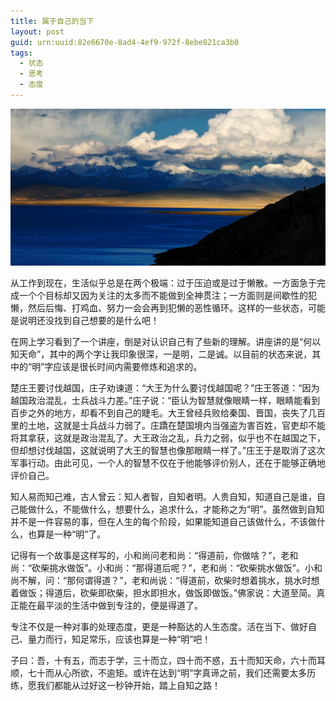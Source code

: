 ```yaml
---
title: 属于自己的当下
layout: post
guid: urn:uuid:82e6670e-8ad4-4ef9-972f-8ebe821ca3b0
tags:
  - 状态
  - 思考
  - 态度
---
```



[![](/media/files/2011/11/29/zjdx.png)](https://bolg-1257385283.cos.ap-chengdu.myqcloud.com/2011/11/29/zjdx.png)

从工作到现在，生活似乎总是在两个极端：过于压迫或是过于懒散。一方面急于完成一个个目标却又因为关注的太多而不能做到全神贯注；一方面则是间歇性的犯懒，然后后悔、打鸡血、努力一会会再到犯懒的恶性循环。这样的一些状态，可能是说明还没找到自己想要的是什么吧！

在网上学习看到了一个讲座，倒是对认识自己有了些新的理解。讲座讲的是“何以知天命”，其中的两个字让我印象很深，一是明，二是诚。以目前的状态来说，其中的“明”字应该是很长时间内需要修炼和追求的。

楚庄王要讨伐越国，庄子劝谏道：“大王为什么要讨伐越国呢？”庄王答道：“因为越国政治混乱，士兵战斗力差。”庄子说：“臣认为智慧就像眼睛一样，眼睛能看到百步之外的地方，却看不到自己的睫毛。大王曾经兵败给秦国、晋国，丧失了几百里的土地，这就是士兵战斗力弱了。庄蹻在楚国境内当强盗为害百姓，官吏却不能将其拿获，这就是政治混乱了。大王政治之乱，兵力之弱，似乎也不在越国之下，但却想讨伐越国，这就说明了大王的智慧也像那眼睛一样了。”庄王于是取消了这次军事行动。由此可见，一个人的智慧不仅在于他能够评价别人，还在于能够正确地评价自己。

知人易而知己难，古人曾云：知人者智，自知者明。人贵自知，知道自己是谁，自己能做什么，不能做什么，想要什么，追求什么，才能称之为“明”。虽然做到自知并不是一件容易的事，但在人生的每个阶段，如果能知道自己该做什么，不该做什么，也算是一种“明”了。

记得有一个故事是这样写的，小和尚问老和尚：“得道前，你做啥？”，老和尚：“砍柴挑水做饭”。小和尚：“那得道后呢？”，老和尚：“砍柴挑水做饭”。小和尚不解，问：“那何谓得道？”，老和尚说：“得道前，砍柴时想着挑水，挑水时想着做饭；得道后，砍柴即砍柴，担水即担水，做饭即做饭。”佛家说：大道至简。真正能在最平淡的生活中做到专注的，便是得道了。

专注不仅是一种对事的处理态度，更是一种豁达的人生态度。活在当下、做好自己、量力而行，知足常乐，应该也算是一种“明”吧！

子曰：吾，十有五，而志于学，三十而立，四十而不惑，五十而知天命，六十而耳顺，七十而从心所欲，不逾矩。或许在达到“明”字真谛之前，我们还需要太多历练，愿我们都能从过好这一秒钟开始，踏上自知之路！